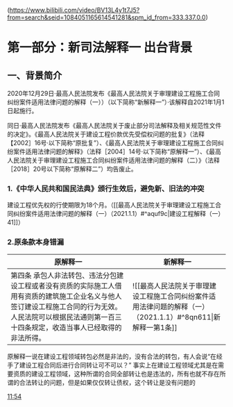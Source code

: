 (https://www.bilibili.com/video/BV13L4y1t7J5?from=search&seid=1084051165614541281&spm_id_from=333.337.0.0)
# 第一部分：新司法解释一 出台背景
## 一、背景简介
2020年12月29日·最高人民法院发布《最高人民法院关于审理建设工程施工合同纠纷案件适用法律问题的解释（一））（以下简称“新解释一”）·该解释自2021年1月1日起施行。

同日·最高人民法院发布《最高人民法院关于废止部分司法解释及相关规范性文件的决定》。《最高人民法院关于建设工程价款优先受偿权问题的批复》（法释【2002］16号·以下简称“原批复”）、《最高人民法院关于审理建设工程施工合同纠纷案件适用法律问题的解释》（法释［2004］14号·以下简称“原解释一”）、《最高人民法院关于审理建设工程施工合同纠纷案件适用法律问题的解释（二）》（法释［2018］20号以下简称“原解释二”）均告废止。

### 1.《中华人民共和国民法典》颁行生效后，避免新、旧法的冲突

建设工程优先权的行使期限为18个月。（[[最高人民法院关于审理建设工程施工合同纠纷案件适用法律问题的解释（一）（2021.1.1）#^aquf9c|建设工程解释（一）41]]）

### 2.原条款本身错漏
| 原解释一 | 新解释一 |
| -------- | -------- |
|第四条 承包人非法转包、违法分包建设工程或者没有资质的实际施工人借用有资质的建筑施工企业名义与他人签订建设工程施工合同的行为无效。人民法院可以根据民法通则第一百三十四条规定，收造当事人已经取得的非法所得。|![[最高人民法院关于审理建设工程施工合同纠纷案件适用法律问题的解释（一）（2021.1.1）#^8qn611\|新解释一第1条]]|

原解释一说在建设工程领域转包必然是非法的，没有合法的转包，有人会说“在经手了建设工程合同后进行合同转让可不可以？”
事实上在建设工程领域尤其是在需要资质的建设工程领域，这种所谓的合同全部转让也是违法的，所有也就不存在所谓的合法转让的问题，但是如果仅仅转让债权，这个转让是没有问题的

[11:54](https://www.bilibili.com/video/BV13L4y1t7J5?from=search&seid=1084051165614541281&spm_id_from=333.337.0.0#t=714.480211)
